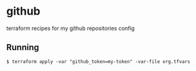 # github
terraform recipes for my github repositories config

## Running

```console
$ terraform apply -var "github_token=my-token" -var-file org.tfvars
```
